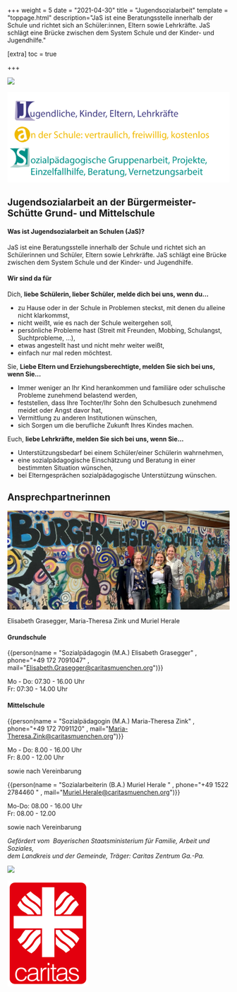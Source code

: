+++
weight = 5
date = "2021-04-30"
title = "Jugendsozialarbeit"
template = "toppage.html"
description="JaS ist eine Beratungsstelle innerhalb der Schule und richtet sich an Schüler:innen, Eltern sowie Lehrkräfte. JaS schlägt eine Brücke zwischen dem System Schule und der Kinder- und Jugendhilfe."

[extra]
toc = true

+++

<div class="triple">

![](infos/jugendsozialarbeit/images/JaS.png)

![](images/JaS_einzeln.png)

</div>

## **Jugendsozialarbeit an der Bürgermeister-Schütte Grund- und Mittelschule**

#### **Was ist Jugendsozialarbeit an Schulen (JaS)?**

JaS ist eine Beratungsstelle innerhalb der Schule und richtet sich an Schülerinnen und Schüler, Eltern sowie Lehrkräfte. JaS schlägt eine Brücke zwischen dem System Schule und der Kinder- und Jugendhilfe.

<!-- more -->

#### Wir sind da für

Dich, **liebe Schülerin, lieber Schüler, melde dich bei uns, wenn du…**

- zu Hause oder in der Schule in Problemen steckst, mit denen du alleine nicht klarkommst,
- nicht weißt, wie es nach der Schule weitergehen soll,
- persönliche Probleme hast (Streit mit Freunden, Mobbing, Schulangst, Suchtprobleme, …),
- etwas angestellt hast und nicht mehr weiter weißt,
- einfach nur mal reden möchtest.

Sie, **Liebe Eltern und Erziehungsberechtigte, melden Sie sich bei uns, wenn Sie…**

- Immer weniger an Ihr Kind herankommen und familiäre oder schulische Probleme zunehmend belastend werden,
- feststellen, dass Ihre Tochter/Ihr Sohn den Schulbesuch zunehmend meidet oder Angst davor hat,
- Vermittlung zu anderen Institutionen wünschen,
- sich Sorgen um die berufliche Zukunft Ihres Kindes machen.

Euch, **liebe Lehrkräfte, melden Sie sich bei uns, wenn Sie…**

- Unterstützungsbedarf bei einem Schüler/einer Schülerin wahrnehmen,
- eine sozialpädagogische Einschätzung und Beratung in einer bestimmten Situation wünschen,
- bei Elterngesprächen sozialpädagogische Unterstützung wünschen.

## **Ansprechpartnerinnen**

![](images/Image-5-1024x456.jpeg)

Elisabeth Grasegger, Maria-Theresa Zink und Muriel Herale 

#### **Grundschule**

{{person(name = "Sozialpädagogin (M.A.) Elisabeth Grasegger" , phone="+49 172 7091047" , mail="Elisabeth.Grasegger@caritasmuenchen.org")}}

Mo - Do: 07.30 - 16.00 Uhr  
Fr: 07:30 - 14.00 Uhr

#### **Mittelschule**

{{person(name = "Sozialpädagogin (M.A.) Maria-Theresa Zink" , phone="+49 172 7091120" , mail="Maria-Theresa.Zink@caritasmuenchen.org")}}

Mo - Do: 8.00 - 16.00 Uhr  
Fr: 8.00 - 12.00 Uhr

sowie nach Vereinbarung



{{person(name = "Sozialarbeiterin (B.A.) Muriel Herale " , phone="+49 1522 2784460  " , mail="Muriel.Herale@caritasmuenchen.org")}}

Mo-Do: 08.00 - 16.00 Uhr  
Fr: 08.00 - 12.00

sowie nach Vereinbarung

_Gefördert vom  Bayerischen Staatsministerium für Familie, Arbeit und Soziales,_  
_dem Landkreis und der Gemeinde, Träger: Caritas Zentrum Ga.-Pa._
<div class="triple">

![](infos/jugendsozialarbeit/images/bayrisches-staatsministerium.jpg)

![](images/caritas_logo.png)

</div>
